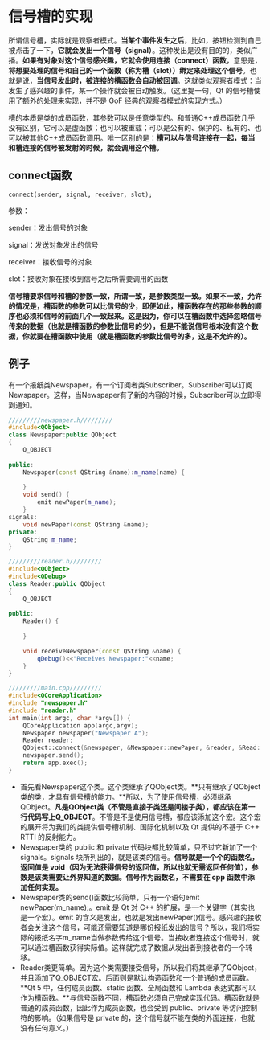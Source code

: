 # 信号槽的实现

所谓信号槽，实际就是观察者模式。**当某个事件发生之后**，比如，按钮检测到自己被点击了一下，**它就会发出一个信号（signal）**。这种发出是没有目的的，类似广播。**如果有对象对这个信号感兴趣，它就会使用连接（connect）函数**，意思是，**将想要处理的信号和自己的一个函数（称为槽（slot））绑定来处理这个信号**。也就是说，**当信号发出时，被连接的槽函数会自动被回调**。这就类似观察者模式：当发生了感兴趣的事件，某一个操作就会被自动触发。（这里提一句，Qt 的信号槽使用了额外的处理来实现，并不是 GoF 经典的观察者模式的实现方式。）

槽的本质是类的成员函数，其参数可以是任意类型的。和普通C++成员函数几乎没有区别，它可以是虚函数；也可以被重载；可以是公有的、保护的、私有的、也可以被其他C++成员函数调用。唯一区别的是：**槽可以与信号连接在一起，每当和槽连接的信号被发射的时候，就会调用这个槽。**

## connect函数

`connect(sender, signal, receiver, slot);`

参数：

sender：发出信号的对象

signal：发送对象发出的信号

receiver：接收信号的对象

slot：接收对象在接收到信号之后所需要调用的函数

**信号槽要求信号和槽的参数一致，所谓一致，是参数类型一致。如果不一致，允许的情况是，槽函数的参数可以比信号的少，即便如此，槽函数存在的那些参数的顺序也必须和信号的前面几个一致起来。这是因为，你可以在槽函数中选择忽略信号传来的数据（也就是槽函数的参数比信号的少），但是不能说信号根本没有这个数据，你就要在槽函数中使用（就是槽函数的参数比信号的多，这是不允许的）。**

## 例子

有一个报纸类Newspaper，有一个订阅者类Subscriber。Subscriber可以订阅Newspaper。这样，当Newspaper有了新的内容的时候，Subscriber可以立即得到通知。

```C++
/////////newspaper.h/////////
#include<QObject>
class Newspaper:public QObject 
{
    Q_OBJECT
        
public:
    Newspaper(const QString &name):m_name(name) {
        
    }
    void send() {
        emit newPaper(m_name);
    }
signals:
    void newPaper(const QString &name);
private:
    QString m_name;
}

/////////reader.h/////////
#include<QObject>
#include<QDebug>
class Reader:public QObject
{
    Q_OBJECT
        
public:
    Reader() {
        
    }
    
    void receiveNewspaper(const QString &name) {
        qDebug()<<"Receives Newspaper:"<<name;
    }
}

/////////main.cpp/////////
#include<QCoreApplication>
#include "newspaper.h"
#include "reader.h"
int main(int argc, char *argv[]) {
    QCoreApplication app(argc,argv);
    Newspaper newspaper("Newspaper A");
    Reader reader;
    QObject::connect(&newspaper, &Newspaper::newPaper, &reader, &Read::receiveNewspaper);
    newspaper.send();
    return app.exec();
}
```

* 首先看Newspaper这个类。这个类继承了QObject类。**只有继承了QObject类的类，才具有信号槽的能力。**所以，为了使用信号槽，必须继承QObject。**凡是QObject类（不管是直接子类还是间接子类），都应该在第一行代码写上Q_OBJECT**。不管是不是使用信号槽，都应该添加这个宏。这个宏的展开将为我们的类提供信号槽机制、国际化机制以及 Qt 提供的不基于 C++ RTTI 的反射能力。
* Newspaper类的 public 和 private 代码块都比较简单，只不过它新加了一个 signals。signals 块所列出的，就是该类的信号。**信号就是一个个的函数名，返回值是 void（因为无法获得信号的返回值，所以也就无需返回任何值），参数是该类需要让外界知道的数据。信号作为函数名，不需要在 cpp 函数中添加任何实现。**
* Newspaper类的send()函数比较简单，只有一个语句emit newPaper(m_name);。emit 是 Qt 对 C++ 的扩展，是一个关键字（其实也是一个宏）。emit 的含义是发出，也就是发出newPaper()信号。感兴趣的接收者会关注这个信号，可能还需要知道是哪份报纸发出的信号？所以，我们将实际的报纸名字m_name当做参数传给这个信号。当接收者连接这个信号时，就可以通过槽函数获得实际值。这样就完成了数据从发出者到接收者的一个转移。
* Reader类更简单。因为这个类需要接受信号，所以我们将其继承了QObject，并且添加了Q_OBJECT宏。后面则是默认构造函数和一个普通的成员函数。**Qt 5 中，任何成员函数、static 函数、全局函数和 Lambda 表达式都可以作为槽函数。**与信号函数不同，槽函数必须自己完成实现代码。槽函数就是普通的成员函数，因此作为成员函数，也会受到 public、private 等访问控制符的影响。（如果信号是 private 的，这个信号就不能在类的外面连接，也就没有任何意义。）

